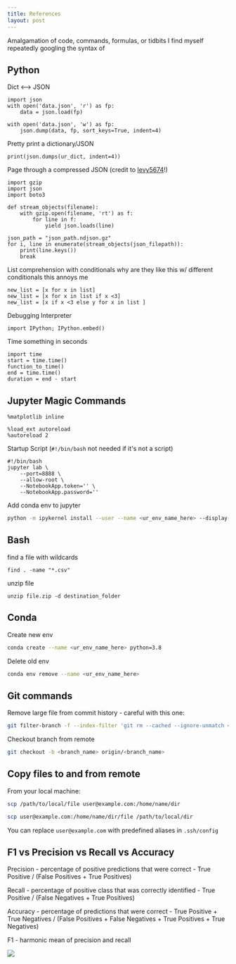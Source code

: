 ```yaml
---
title: References
layout: post
---
```


Amalgamation of code, commands, formulas, or tidbits I find myself repeatedly googling the syntax of 

## Python

Dict <--> JSON

```
import json
with open('data.json', 'r') as fp:
    data = json.load(fp)

with open('data.json', 'w') as fp:
    json.dump(data, fp, sort_keys=True, indent=4)
```

Pretty print a dictionary/JSON

```
print(json.dumps(ur_dict, indent=4))
```

Page through a compressed JSON
(credit to [levy5674](https://github.com/levy5674)!)

```
import gzip
import json
import boto3

def stream_objects(filename):
    with gzip.open(filename, 'rt') as f:
        for line in f:
            yield json.loads(line)

json_path = "json_path.ndjson.gz"
for i, line in enumerate(stream_objects(json_filepath)):
    print(line.keys())
    break

```

List comprehension with conditionals
why are they like this w/ different conditionals this annoys me
```
new_list = [x for x in list]
new_list = [x for x in list if x <3]
new_list = [x if x <3 else y for x in list ]
```

Debugging Interpreter 
```
import IPython; IPython.embed()
```

Time something in seconds
```
import time
start = time.time()
function_to_time()
end = time.time()
duration = end - start
```

## Jupyter Magic Commands

```
%matplotlib inline

%load_ext autoreload
%autoreload 2
```

Startup Script (`#!/bin/bash` not needed if it's not a script)
```
#!/bin/bash
jupyter lab \
    --port=8888 \
    --allow-root \
    --NotebookApp.token='' \
    --NotebookApp.password=''
```

Add conda env to jupyter 

```sh
python -m ipykernel install --user --name <ur_env_name_here> --display-name "<ur display name here>"
```

## Bash

find a file with wildcards
```
find . -name "*.csv"
```

unzip file
```
unzip file.zip -d destination_folder
```

## Conda

Create new env

```sh
conda create --name <ur_env_name_here> python=3.8
```

Delete old env

```sh
conda env remove --name <ur_env_name_here> 
```

## Git commands

Remove large file from commit history - careful with this one:

```sh
git filter-branch -f --index-filter 'git rm --cached --ignore-unmatch <filepath>’ HEAD
```

Checkout branch from remote

```sh
git checkout -b <branch_name> origin/<branch_name>
```

## Copy files to and from remote
From your local machine:
```sh
scp /path/to/local/file user@example.com:/home/name/dir

scp user@example.com:/home/name/dir/file /path/to/local/dir
```
You can replace `user@example.com` with predefined aliases in `.ssh/config`

## F1 vs Precision vs Recall vs Accuracy

Precision - percentage of positive predictions that were correct - True Positive / (False Positives + True Positives)

Recall - percentage of positive class that was correctly identified - True Positive / (False Negatives + True Positives)

Accuracy - percentage of predictions that were correct - True Positive + True Negatives / (False Positives + False Negatives + True Positives + True Negatives)

F1 - harmonic mean of precision and recall 

![](/assets/posts/f1_precision_recall.png)

<!-- ## Neural Nets
Linear Algebra
CNN math
How to understand Transformers -->
